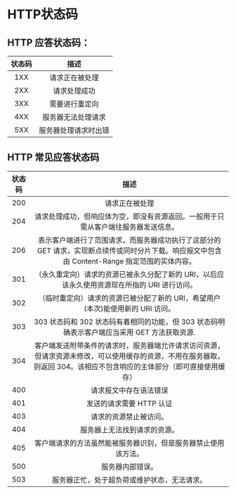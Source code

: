 # HTTP状态码

## HTTP 应答状态码：

| 状态码|    描述     |
|:--------:| :-------------:|
| 1XX | 请求正在被处理 |
| 2XX | 请求处理成功 |
| 3XX | 需要进行重定向 |
| 4XX | 服务器无法处理请求 |
| 5XX | 服务器处理请求时出错 |

## HTTP 常见应答状态码

| 状态码|    描述     |
|:--------:| :-------------:|
| 200 | 请求正在被处理 |
| 204 | 请求处理成功，但响应体为空，即没有资源返回。一般用于只需从客户端往服务器发送信息。 |
| 206 | 表示客户端进行了范围请求，而服务器成功执行了这部分的 GET 请求，实现断点续传或同时分片下载。响应报文中包含由 Content-Range 指定范围的实体内容。 |
| 301 |（永久重定向）请求的资源已被永久分配了新的 URI，以后应该永久使用资源现在所指的 URI 进行访问。 |
| 302 | （临时重定向）请求的资源已被分配了新的 URI，希望用户(本次)能使用新的 URI 访问。 |
| 303 | 303 状态码和 302 状态码有着相同的功能，但 303 状态码明确表示客户端应当采用 GET 方法获取资源. |
| 304 | 客户端发送附带条件的请求时，服务器端允许请求访问资源，但请求资源未修改，可以使用缓存的资源，不用在服务器取，则返回 304。该相应不包含响应的主体部分（即可直接使用缓存） |
| 400 | 请求报文中存在语法错误 |
| 401 | 发送的请求需要 HTTP 认证 |
| 403 | 请求的资源禁止被访问。 |
| 404 | 服务器上无法找到请求的资源。 |
| 405 | 客户端请求的方法虽然能被服务器识别，但是服务器禁止使用该方法。 |
| 500 | 服务器内部错误。 |
| 503 | 服务器正忙，处于超负荷或维护状态，无法请求。 |
